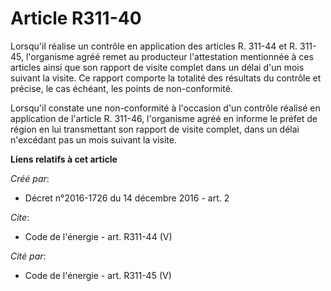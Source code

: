 # Article R311-40

Lorsqu'il réalise un contrôle en application des articles R. 311-44 et R. 311-45, l'organisme agréé remet au producteur
l'attestation mentionnée à ces articles ainsi que son rapport de visite complet dans un délai d'un mois suivant la visite. Ce
rapport comporte la totalité des résultats du contrôle et précise, le cas échéant, les points de non-conformité. 

Lorsqu'il constate une non-conformité à l'occasion d'un contrôle réalisé en application de l'article R. 311-46, l'organisme
agréé en informe le préfet de région en lui transmettant son rapport de visite complet, dans un délai n'excédant pas un mois
suivant la visite.

**Liens relatifs à cet article**

_Créé par_:

  - Décret n°2016-1726 du 14 décembre 2016 - art. 2

_Cite_:

  - Code de l'énergie - art. R311-44 (V)

_Cité par_:

  - Code de l'énergie - art. R311-45 (V)
